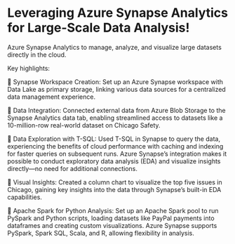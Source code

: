 # Leveraging Azure Synapse Analytics for Large-Scale Data Analysis!

Azure Synapse Analytics to manage, analyze, and visualize large datasets directly in the cloud.

Key highlights:

🔹 Synapse Workspace Creation: Set up an Azure Synapse workspace with Data Lake as primary storage, linking various data sources for a centralized data management experience.

🔹 Data Integration: Connected external data from Azure Blob Storage to the Synapse Analytics data tab, enabling streamlined access to datasets like a 10-million-row real-world dataset on Chicago Safety.

🔹 Data Exploration with T-SQL: Used T-SQL in Synapse to query the data, experiencing the benefits of cloud performance with caching and indexing for faster queries on subsequent runs. Azure Synapse’s integration makes it possible to conduct exploratory data analysis (EDA) and visualize insights directly—no need for additional connections.

🔹 Visual Insights: Created a column chart to visualize the top five issues in Chicago, gaining key insights into the data through Synapse’s built-in EDA capabilities.

🔹 Apache Spark for Python Analysis: Set up an Apache Spark pool to run PySpark and Python scripts, loading datasets like PayPal payments into dataframes and creating custom visualizations. Azure Synapse supports PySpark, Spark SQL, Scala, and R, allowing flexibility in analysis.

